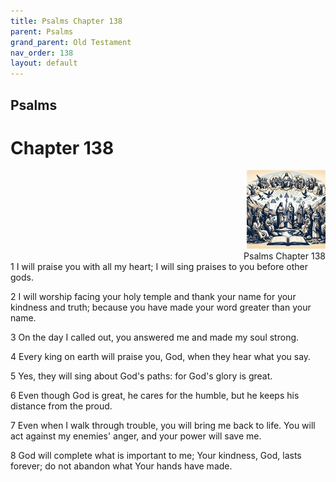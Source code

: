 ```yaml
---
title: Psalms Chapter 138
parent: Psalms
grand_parent: Old Testament
nav_order: 138
layout: default
---
```


## Psalms

# Chapter 138

<div style="clear: both; text-align: right;">
    <img src="/assets/Image/Psalms/500/138.jpg" alt="Psalms Chapter 138" class="chapter-image" style="max-width: 25%; height: auto;"/>
    <figcaption style="font-size: 14px;">Psalms Chapter 138</figcaption>
</div>
1 I will praise you with all my heart; I will sing praises to you before other gods.

2 I will worship facing your holy temple and thank your name for your kindness and truth; because you have made your word greater than your name.

3 On the day I called out, you answered me and made my soul strong.

4 Every king on earth will praise you, God, when they hear what you say.

5 Yes, they will sing about God's paths: for God's glory is great.

6 Even though God is great, he cares for the humble, but he keeps his distance from the proud.

7 Even when I walk through trouble, you will bring me back to life. You will act against my enemies' anger, and your power will save me.

8 God will complete what is important to me; Your kindness, God, lasts forever; do not abandon what Your hands have made.


